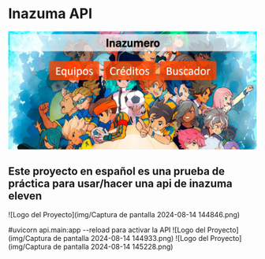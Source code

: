 # Inazuma API
![Index](img/Inazumero.png)
## Este proyecto en español es una prueba de práctica para usar/hacer una api de inazuma eleven

![Logo del Proyecto](img/Captura de pantalla 2024-08-14 144846.png)

#uvicorn api.main:app --reload para activar la API
![Logo del Proyecto](img/Captura de pantalla 2024-08-14 144933.png)
![Logo del Proyecto](img/Captura de pantalla 2024-08-14 145228.png)
